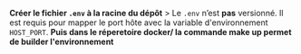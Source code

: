 **Créer le fichier `.env` à la racine du dépôt**
    > Le `.env` n’est **pas** versionné. Il est requis pour mapper le port hôte avec la variable d'environnement `HOST_PORT`.
**Puis dans le réperetoire docker/ la commande make up permet de builder l'environnement**